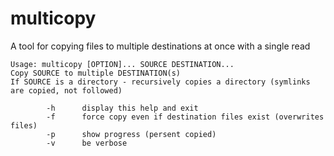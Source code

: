 # multicopy
A tool for copying files to multiple destinations at once with a single read

```
Usage: multicopy [OPTION]... SOURCE DESTINATION...
Copy SOURCE to multiple DESTINATION(s)
If SOURCE is a directory - recursively copies a directory (symlinks are copied, not followed)

        -h      display this help and exit
        -f      force copy even if destination files exist (overwrites files)
        -p      show progress (persent copied)
        -v      be verbose
```
